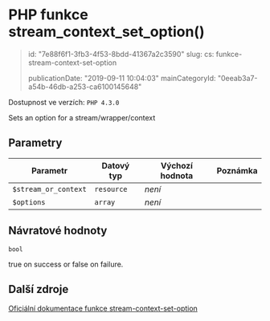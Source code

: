 PHP funkce stream_context_set_option()
======================================

> id: "7e88f6f1-3fb3-4f53-8bdd-41367a2c3590"
> slug:
> 	cs: funkce-stream-context-set-option
>
> publicationDate: "2019-09-11 10:04:03"
> mainCategoryId: "0eeab3a7-a54b-46db-a253-ca6100145648"

Dostupnost ve verzích: `PHP 4.3.0`

Sets an option for a stream/wrapper/context


Parametry
--------------

| Parametr | Datový typ | Výchozí hodnota | Poznámka |
|-----|-----|-----|-----|
| `$stream_or_context` | `resource` | *není* |  |
| `$options` | `array` | *není* |  |


Návratové hodnoty
----------------

`bool`

true on success or false on failure.

Další zdroje
------------

[Oficiální dokumentace funkce stream-context-set-option](https://www.php.net/manual/en/function.stream-context-set-option.php)
